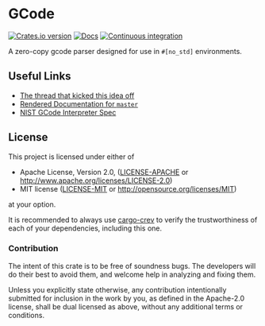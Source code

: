 # GCode

[![Crates.io version](https://img.shields.io/crates/v/gcode.svg)](https://crates.io/crates/gcode)
[![Docs](https://docs.rs/gcode/badge.svg)](https://docs.rs/gcode/)
[![Continuous integration](https://github.com/Michael-F-Bryan/gcode-rs/workflows/Continuous%20integration/badge.svg?branch=master)](https://github.com/Michael-F-Bryan/gcode-rs/actions)

A zero-copy gcode parser designed for use in `#[no_std]` environments.

## Useful Links

- [The thread that kicked this idea off][thread]
- [Rendered Documentation for `master`][docs]
- [NIST GCode Interpreter Spec][nist]

## License

This project is licensed under either of

 * Apache License, Version 2.0, ([LICENSE-APACHE](LICENSE_APACHE.md) or
   http://www.apache.org/licenses/LICENSE-2.0)
 * MIT license ([LICENSE-MIT](LICENSE_MIT.md) or
   http://opensource.org/licenses/MIT)

at your option.

It is recommended to always use [cargo-crev][crev] to verify the
trustworthiness of each of your dependencies, including this one.

### Contribution

The intent of this crate is to be free of soundness bugs. The developers will
do their best to avoid them, and welcome help in analyzing and fixing them.

Unless you explicitly state otherwise, any contribution intentionally
submitted for inclusion in the work by you, as defined in the Apache-2.0
license, shall be dual licensed as above, without any additional terms or
conditions.

[thread]:https://users.rust-lang.org/t/g-code-interpreter/10930
[docs]: https://michael-f-bryan.github.io/gcode-rs/
[nist]: http://ws680.nist.gov/publication/get_pdf.cfm?pub_id=823374
[cargo-c]: https://github.com/lu-zero/cargo-c
[crev]: https://github.com/crev-dev/cargo-crev
